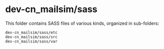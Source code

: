 # dev-cn_mailsim/sass

This folder contains SASS files of various kinds, organized in sub-folders:

    dev-cn_mailsim/sass/etc
    dev-cn_mailsim/sass/src
    dev-cn_mailsim/sass/var
